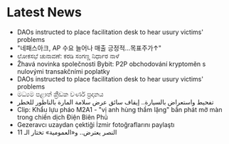 # Latest News
-  DAOs instructed to place facilitation desk to hear usury victims' problems
-  "네패스아크, AP 수요 늘어나 매출 긍정적…목표주가↑"
-  ಲೋಕಸಭೆ ಚುನಾವಣೆ: ಕರಡಿ ಸಂಗಣ್ಣ ನಿರ್ಧಾರ ನಾಳೆ
-  Žhavá novinka společnosti Bybit: P2P obchodování kryptoměn s nulovými transakčními poplatky
-  DAOs instructed to place facilitation desk to hear usury victims' problems
-  මධ්‍යම පළාත් ක්‍රීඩක වර්ණ ප්‍රදානය
-  تفحيط واستعراض بالسيارة.. إيقاف سائق عرض سلامة المارة بالناظور للخطر
-  Clip: Khẩu lựu pháo M2A1 - "vị anh hùng thầm lặng" bắn phát mở màn trong chiến dịch Điện Biên Phủ
-  Gezeravcı uzaydan çektiği İzmir fotoğraflarını paylaştı
-  النصر يعترض.. و«العمومية» تختار الـ 11
